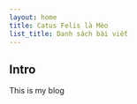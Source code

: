 ```yaml
---
layout: home
title: Catus Felis là Mèo
list_title: Danh sách bài viết
---
```


## Intro

This is my blog

